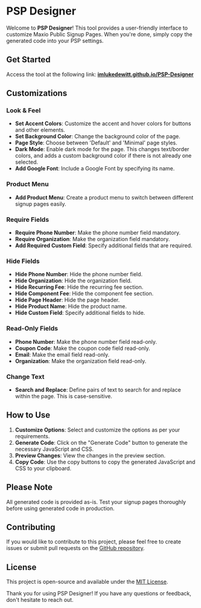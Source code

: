 # PSP Designer

Welcome to **PSP Designer**! This tool provides a user-friendly interface to customize Maxio Public Signup Pages. When you're done, simply copy the generated code into your PSP settings.

## Get Started

Access the tool at the following link: **[imlukedewitt.github.io/PSP-Designer](https://imlukedewitt.github.io/PSP-Designer/)**

## Customizations

### Look & Feel
- **Set Accent Colors**: Customize the accent and hover colors for buttons and other elements.
- **Set Background Color**: Change the background color of the page.
- **Page Style**: Choose between 'Default' and 'Minimal' page styles.
- **Dark Mode**: Enable dark mode for the page. This changes text/border colors, and adds a custom background color if there is not already one selected.
- **Add Google Font**: Include a Google Font by specifying its name.

### Product Menu
- **Add Product Menu**: Create a product menu to switch between different signup pages easily.

### Require Fields
- **Require Phone Number**: Make the phone number field mandatory.
- **Require Organization**: Make the organization field mandatory.
- **Add Required Custom Field**: Specify additional fields that are required.

### Hide Fields
- **Hide Phone Number**: Hide the phone number field.
- **Hide Organization**: Hide the organization field.
- **Hide Recurring Fee**: Hide the recurring fee section.
- **Hide Component Fee**: Hide the component fee section.
- **Hide Page Header**: Hide the page header.
- **Hide Product Name**: Hide the product name.
- **Hide Custom Field**: Specify additional fields to hide.

### Read-Only Fields
- **Phone Number**: Make the phone number field read-only.
- **Coupon Code**: Make the coupon code field read-only.
- **Email**: Make the email field read-only.
- **Organization**: Make the organization field read-only.

### Change Text
- **Search and Replace**: Define pairs of text to search for and replace within the page. This is case-sensitive.

## How to Use

1. **Customize Options**: Select and customize the options as per your requirements.
2. **Generate Code**: Click on the "Generate Code" button to generate the necessary JavaScript and CSS.
3. **Preview Changes**: View the changes in the preview section.
4. **Copy Code**: Use the copy buttons to copy the generated JavaScript and CSS to your clipboard.

## Please Note

All generated code is provided as-is. Test your signup pages thoroughly before using generated code in production.

## Contributing

If you would like to contribute to this project, please feel free to create issues or submit pull requests on the [GitHub repository](https://github.com/imlukedewitt/psp-designer).

## License

This project is open-source and available under the [MIT License](LICENSE).

Thank you for using PSP Designer! If you have any questions or feedback, don't hesitate to reach out.
